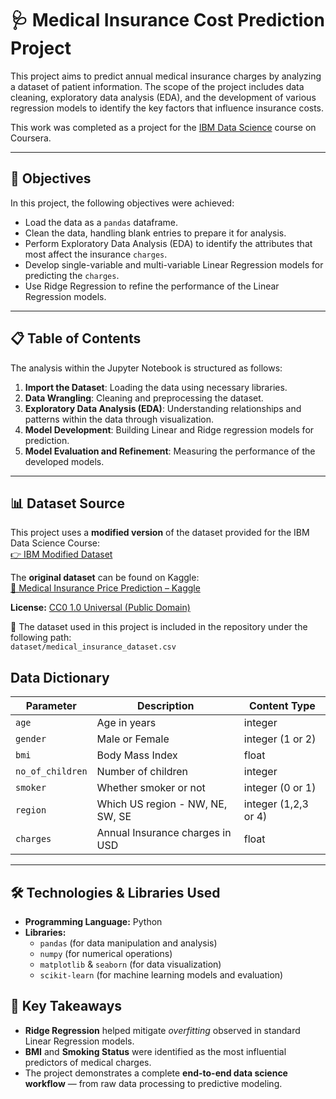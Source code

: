 # 🩺 Medical Insurance Cost Prediction Project

This project aims to predict annual medical insurance charges by analyzing a dataset of patient information. The scope of the project includes data cleaning, exploratory data analysis (EDA), and the development of various regression models to identify the key factors that influence insurance costs.

This work was completed as a project for the [IBM Data Science](https://www.coursera.org/professional-certificates/ibm-data-science) course on Coursera.

***

## 🎯 Objectives

In this project, the following objectives were achieved:

* Load the data as a `pandas` dataframe.
* Clean the data, handling blank entries to prepare it for analysis.
* Perform Exploratory Data Analysis (EDA) to identify the attributes that most affect the insurance `charges`.
* Develop single-variable and multi-variable Linear Regression models for predicting the `charges`.
* Use Ridge Regression to refine the performance of the Linear Regression models.

***

## 📋 Table of Contents

The analysis within the Jupyter Notebook is structured as follows:

1.  **Import the Dataset**: Loading the data using necessary libraries.
2.  **Data Wrangling**: Cleaning and preprocessing the dataset.
3.  **Exploratory Data Analysis (EDA)**: Understanding relationships and patterns within the data through visualization.
4.  **Model Development**: Building Linear and Ridge regression models for prediction.
5.  **Model Evaluation and Refinement**: Measuring the performance of the developed models.

***

## 📊 Dataset Source  
This project uses a **modified version** of the dataset provided for the IBM Data Science Course:  
[👉 IBM Modified Dataset](https://cf-courses-data.s3.us.cloud-object-storage.appdomain.cloud/IBMDeveloperSkillsNetwork-DA0101EN-Coursera/medical_insurance_dataset.csv)  

The **original dataset** can be found on Kaggle:  
[💾 Medical Insurance Price Prediction – Kaggle](https://www.kaggle.com/datasets/harishkumardatalab/medical-insurance-price-prediction)  

**License:** [CC0 1.0 Universal (Public Domain)](https://creativecommons.org/publicdomain/zero/1.0/)  

📁 The dataset used in this project is included in the repository under the following path:  
`dataset/medical_insurance_dataset.csv`

## Data Dictionary

| Parameter | Description | Content Type |
|---|---|---|
| `age` | Age in years | integer |
| `gender` | Male or Female | integer (1 or 2) |
| `bmi` | Body Mass Index | float |
| `no_of_children`| Number of children | integer |
| `smoker` | Whether smoker or not | integer (0 or 1) |
| `region` | Which US region - NW, NE, SW, SE | integer (1,2,3 or 4) |
| `charges` | Annual Insurance charges in USD | float |

***

## 🛠️ Technologies & Libraries Used

* **Programming Language:** Python
* **Libraries:**
    * `pandas` (for data manipulation and analysis)
    * `numpy` (for numerical operations)
    * `matplotlib` & `seaborn` (for data visualization)
    * `scikit-learn` (for machine learning models and evaluation)
## 🧩 **Key Takeaways**

- **Ridge Regression** helped mitigate *overfitting* observed in standard Linear Regression models.  
- **BMI** and **Smoking Status** were identified as the most influential predictors of medical charges.  
- The project demonstrates a complete **end-to-end data science workflow** — from raw data processing to predictive modeling.  
